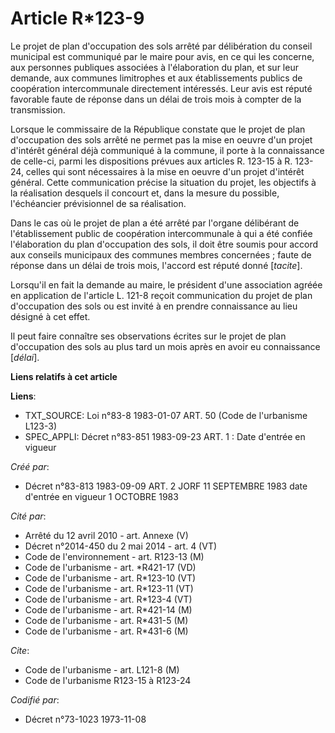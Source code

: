 # Article R*123-9

Le projet de plan d'occupation des sols arrêté par délibération du conseil municipal est communiqué par le maire pour avis,
en ce qui les concerne, aux personnes publiques associées à l'élaboration du plan, et sur leur demande, aux communes
limitrophes et aux établissements publics de coopération intercommunale directement intéressés. Leur avis est réputé
favorable faute de réponse dans un délai de trois mois à compter de la transmission.

Lorsque le commissaire de la République constate que le projet de plan d'occupation des sols arrêté ne permet pas la mise en
oeuvre d'un projet d'intérêt général déjà communiqué à la commune, il porte à la connaissance de celle-ci, parmi les
dispositions prévues aux articles R. 123-15 à R. 123-24, celles qui sont nécessaires à la mise en oeuvre d'un projet
d'intérêt général. Cette communication précise la situation du projet, les objectifs à la réalisation desquels il concourt
et, dans la mesure du possible, l'échéancier prévisionnel de sa réalisation.

Dans le cas où le projet de plan a été arrêté par l'organe délibérant de l'établissement public de coopération intercommunale
à qui a été confiée l'élaboration du plan d'occupation des sols, il doit être soumis pour accord aux conseils municipaux des
communes membres concernées ; faute de réponse dans un délai de trois mois, l'accord est réputé donné [*tacite*].

Lorsqu'il en fait la demande au maire, le président d'une association agréée en application de l'article L. 121-8 reçoit
communication du projet de plan d'occupation des sols ou est invité à en prendre connaissance au lieu désigné à cet effet.

Il peut faire connaître ses observations écrites sur le projet de plan d'occupation des sols au plus tard un mois après en
avoir eu connaissance [*délai*].

**Liens relatifs à cet article**

**Liens**:

  - TXT_SOURCE: Loi n°83-8 1983-01-07 ART. 50 (Code de l'urbanisme L123-3)
  - SPEC_APPLI: Décret n°83-851 1983-09-23 ART. 1 : Date d'entrée en vigueur

_Créé par_:

  - Décret n°83-813 1983-09-09 ART. 2 JORF 11 SEPTEMBRE 1983 date d'entrée en vigueur  1 OCTOBRE 1983

_Cité par_:

  - Arrêté du 12 avril 2010 - art. Annexe (V)
  - Décret n°2014-450 du 2 mai 2014 - art. 4 (VT)
  - Code de l'environnement - art. R123-13 (M)
  - Code de l'urbanisme - art. *R421-17 (VD)
  - Code de l'urbanisme - art. R*123-10 (VT)
  - Code de l'urbanisme - art. R*123-11 (VT)
  - Code de l'urbanisme - art. R*123-4 (VT)
  - Code de l'urbanisme - art. R*421-14 (M)
  - Code de l'urbanisme - art. R*431-5 (M)
  - Code de l'urbanisme - art. R*431-6 (M)

_Cite_:

  - Code de l'urbanisme - art. L121-8 (M)
  - Code de l'urbanisme R123-15 à R123-24

_Codifié par_:

  - Décret n°73-1023 1973-11-08
